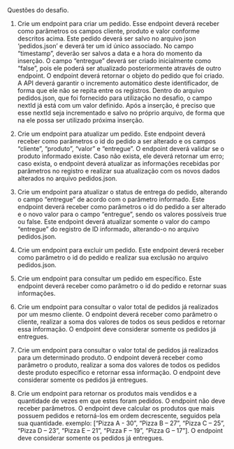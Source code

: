 Questões do desafio.


1. Crie um endpoint para criar um pedido. Esse endpoint deverá receber como
   parâmetros os campos cliente, produto e valor conforme descritos acima.
   Este pedido deverá ser salvo no arquivo json ‘pedidos.json’ e deverá ter um
   id único associado. No campo “timestamp”, deverão ser salvos a data e a
   hora do momento da inserção. O campo “entregue” deverá ser criado inicialmente como “false”, pois ele poderá ser atualizado posteriormente através de outro endpoint. O endpoint deverá retornar o objeto do pedido que foi criado.
   A API deverá garantir o incremento automático deste identificador, de forma que ele não se repita entre os registros. Dentro do arquivo pedidos.json, que foi fornecido para utilização no desafio, o campo nextId já está com um valor definido. Após a inserção, é preciso que esse nextId seja incrementado e salvo no próprio arquivo, de forma que na ele possa ser utilizado próxima inserção.

2. Crie um endpoint para atualizar um pedido. Este endpoint deverá receber como parâmetros o id do pedido a ser alterado e os campos “cliente”, “produto”, “valor” e “entregue”. O endpoint deverá validar se o produto informado existe. Caso não exista, ele deverá retornar um erro; caso exista, o endpoint deverá atualizar as informações recebidas por parâmetros no registro e realizar sua atualização com os novos dados alterados no arquivo pedidos.json.

3. Crie um endpoint para atualizar o status de entrega do pedido, alterando o campo “entregue” de acordo com o parâmetro informado. Este endpoint deverá receber como parâmetros o id do pedido a ser alterado e o novo valor para o campo “entregue”, sendo os valores possíveis true ou false. Este endpoint deverá atualizar somente o valor do campo “entregue” do registro de ID informado, alterando-o no arquivo pedidos.json.

4. Crie um endpoint para excluir um pedido. Este endpoint deverá receber como parâmetro o id do pedido e realizar sua exclusão no arquivo pedidos.json.

5. Crie um endpoint para consultar um pedido em específico. Este endpoint deverá receber como parâmetro o id do pedido e retornar suas informações.

6. Crie um endpoint para consultar o valor total de pedidos já realizados por um mesmo cliente. O endpoint deverá receber como parâmetro o cliente, realizar a soma dos valores de todos os seus pedidos e retornar essa informação. O endpoint deve considerar somente os pedidos já entregues.

7. Crie um endpoint para consultar o valor total de pedidos já realizados para um determinado produto. O endpoint deverá receber como parâmetro o produto, realizar a soma dos valores de todos os pedidos deste produto específico e retornar essa informação. O endpoint deve considerar somente os pedidos já entregues.

8. Crie um endpoint para retornar os produtos mais vendidos e a quantidade de vezes em que estes foram pedidos. O endpoint não deve receber parâmetros. O endpoint deve calcular os produtos que mais possuem pedidos e retorná-los em ordem decrescente, seguidos pela sua quantidade. exemplo: [“Pizza A - 30”, “Pizza B – 27”, “Pizza C – 25”, “Pizza D – 23”, “Pizza E – 21”, “Pizza F – 19”, “Pizza G – 17”]. O endpoint deve considerar somente os pedidos já entregues.
